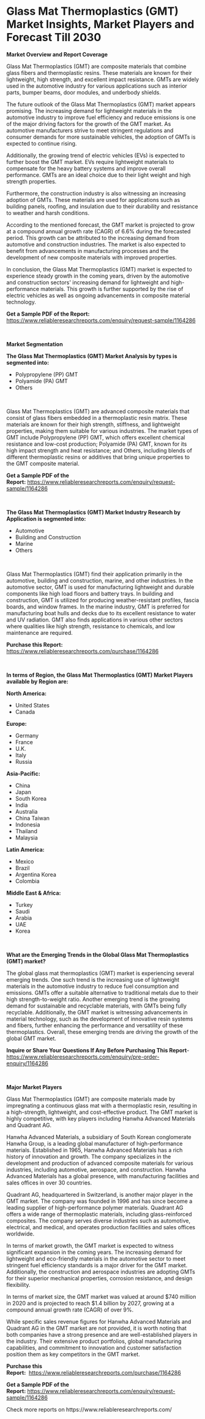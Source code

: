 <p><h1>Glass Mat Thermoplastics (GMT) Market Insights, Market Players and Forecast Till 2030</h1></p><p><strong>Market Overview and Report Coverage</strong></p>
<p><p>Glass Mat Thermoplastics (GMT) are composite materials that combine glass fibers and thermoplastic resins. These materials are known for their lightweight, high strength, and excellent impact resistance. GMTs are widely used in the automotive industry for various applications such as interior parts, bumper beams, door modules, and underbody shields.</p><p>The future outlook of the Glass Mat Thermoplastics (GMT) market appears promising. The increasing demand for lightweight materials in the automotive industry to improve fuel efficiency and reduce emissions is one of the major driving factors for the growth of the GMT market. As automotive manufacturers strive to meet stringent regulations and consumer demands for more sustainable vehicles, the adoption of GMTs is expected to continue rising.</p><p>Additionally, the growing trend of electric vehicles (EVs) is expected to further boost the GMT market. EVs require lightweight materials to compensate for the heavy battery systems and improve overall performance. GMTs are an ideal choice due to their light weight and high strength properties.</p><p>Furthermore, the construction industry is also witnessing an increasing adoption of GMTs. These materials are used for applications such as building panels, roofing, and insulation due to their durability and resistance to weather and harsh conditions.</p><p>According to the mentioned forecast, the GMT market is projected to grow at a compound annual growth rate (CAGR) of 6.6% during the forecasted period. This growth can be attributed to the increasing demand from automotive and construction industries. The market is also expected to benefit from advancements in manufacturing processes and the development of new composite materials with improved properties.</p><p>In conclusion, the Glass Mat Thermoplastics (GMT) market is expected to experience steady growth in the coming years, driven by the automotive and construction sectors' increasing demand for lightweight and high-performance materials. This growth is further supported by the rise of electric vehicles as well as ongoing advancements in composite material technology.</p></p>
<p><strong>Get a Sample PDF of the Report:</strong> <a href="https://www.reliableresearchreports.com/enquiry/request-sample/1164286">https://www.reliableresearchreports.com/enquiry/request-sample/1164286</a></p>
<p>&nbsp;</p>
<p><strong>Market Segmentation</strong></p>
<p><strong>The Glass Mat Thermoplastics (GMT) Market Analysis by types is segmented into:</strong></p>
<p><ul><li>Polypropylene (PP) GMT</li><li>Polyamide (PA) GMT</li><li>Others</li></ul></p>
<p>&nbsp;</p>
<p><p>Glass Mat Thermoplastics (GMT) are advanced composite materials that consist of glass fibers embedded in a thermoplastic resin matrix. These materials are known for their high strength, stiffness, and lightweight properties, making them suitable for various industries. The market types of GMT include Polypropylene (PP) GMT, which offers excellent chemical resistance and low-cost production; Polyamide (PA) GMT, known for its high impact strength and heat resistance; and Others, including blends of different thermoplastic resins or additives that bring unique properties to the GMT composite material.</p></p>
<p><strong>Get a Sample PDF of the Report:</strong>&nbsp;<a href="https://www.reliableresearchreports.com/enquiry/request-sample/1164286">https://www.reliableresearchreports.com/enquiry/request-sample/1164286</a></p>
<p>&nbsp;</p>
<p><strong>The Glass Mat Thermoplastics (GMT) Market Industry Research by Application is segmented into:</strong></p>
<p><ul><li>Automotive</li><li>Building and Construction</li><li>Marine</li><li>Others</li></ul></p>
<p>&nbsp;</p>
<p><p>Glass Mat Thermoplastics (GMT) find their application primarily in the automotive, building and construction, marine, and other industries. In the automotive sector, GMT is used for manufacturing lightweight and durable components like high load floors and battery trays. In building and construction, GMT is utilized for producing weather-resistant profiles, fascia boards, and window frames. In the marine industry, GMT is preferred for manufacturing boat hulls and decks due to its excellent resistance to water and UV radiation. GMT also finds applications in various other sectors where qualities like high strength, resistance to chemicals, and low maintenance are required.</p></p>
<p><strong>Purchase this Report:</strong>&nbsp; <a href="https://www.reliableresearchreports.com/purchase/1164286">https://www.reliableresearchreports.com/purchase/1164286</a></p>
<p>&nbsp;</p>
<p><strong>In terms of Region, the Glass Mat Thermoplastics (GMT) Market Players available by Region are:</strong></p>
<p>
    <p> <strong> North America: </strong>
        <ul>
            <li>United States</li>
            <li>Canada</li>
        </ul>
        </p> 
    <p> <strong> Europe: </strong>
        <ul>
            <li>Germany</li>
            <li>France</li>
            <li>U.K.</li>
            <li>Italy</li>
            <li>Russia</li>
        </ul>
        </p> 
    <p> <strong> Asia-Pacific: </strong>
        <ul>
            <li>China</li>
            <li>Japan</li>
            <li>South Korea</li>
            <li>India</li>
            <li>Australia</li>
            <li>China Taiwan</li>
            <li>Indonesia</li>
            <li>Thailand</li>
            <li>Malaysia</li>
        </ul>
        </p> 
    <p> <strong> Latin America: </strong>
        <ul>
            <li>Mexico</li>
            <li>Brazil</li>
            <li>Argentina Korea</li>
            <li>Colombia</li>
        </ul>
        </p> 
    <p> <strong> Middle East & Africa: </strong>
        <ul>
            <li>Turkey</li>
            <li>Saudi</li>
            <li>Arabia</li>
            <li>UAE</li>
            <li>Korea</li>
        </ul>
    </p>
    </p>
<p>&nbsp;</p>
<p><strong>What are the Emerging Trends in the Global Glass Mat Thermoplastics (GMT) market?</strong></p>
<p><p>The global glass mat thermoplastics (GMT) market is experiencing several emerging trends. One such trend is the increasing use of lightweight materials in the automotive industry to reduce fuel consumption and emissions. GMTs offer a suitable alternative to traditional metals due to their high strength-to-weight ratio. Another emerging trend is the growing demand for sustainable and recyclable materials, with GMTs being fully recyclable. Additionally, the GMT market is witnessing advancements in material technology, such as the development of innovative resin systems and fibers, further enhancing the performance and versatility of these thermoplastics. Overall, these emerging trends are driving the growth of the global GMT market.</p></p>
<p><strong>Inquire or Share Your Questions If Any Before Purchasing This Report</strong>- <a href="https://www.reliableresearchreports.com/enquiry/pre-order-enquiry/1164286">https://www.reliableresearchreports.com/enquiry/pre-order-enquiry/1164286</a></p>
<p>&nbsp;</p>
<p><strong>Major Market Players</strong></p>
<p><p>Glass Mat Thermoplastics (GMT) are composite materials made by impregnating a continuous glass mat with a thermoplastic resin, resulting in a high-strength, lightweight, and cost-effective product. The GMT market is highly competitive, with key players including Hanwha Advanced Materials and Quadrant AG.</p><p>Hanwha Advanced Materials, a subsidiary of South Korean conglomerate Hanwha Group, is a leading global manufacturer of high-performance materials. Established in 1965, Hanwha Advanced Materials has a rich history of innovation and growth. The company specializes in the development and production of advanced composite materials for various industries, including automotive, aerospace, and construction. Hanwha Advanced Materials has a global presence, with manufacturing facilities and sales offices in over 30 countries.</p><p>Quadrant AG, headquartered in Switzerland, is another major player in the GMT market. The company was founded in 1996 and has since become a leading supplier of high-performance polymer materials. Quadrant AG offers a wide range of thermoplastic materials, including glass-reinforced composites. The company serves diverse industries such as automotive, electrical, and medical, and operates production facilities and sales offices worldwide.</p><p>In terms of market growth, the GMT market is expected to witness significant expansion in the coming years. The increasing demand for lightweight and eco-friendly materials in the automotive sector to meet stringent fuel efficiency standards is a major driver for the GMT market. Additionally, the construction and aerospace industries are adopting GMTs for their superior mechanical properties, corrosion resistance, and design flexibility.</p><p>In terms of market size, the GMT market was valued at around $740 million in 2020 and is projected to reach $1.4 billion by 2027, growing at a compound annual growth rate (CAGR) of over 9%.</p><p>While specific sales revenue figures for Hanwha Advanced Materials and Quadrant AG in the GMT market are not provided, it is worth noting that both companies have a strong presence and are well-established players in the industry. Their extensive product portfolios, global manufacturing capabilities, and commitment to innovation and customer satisfaction position them as key competitors in the GMT market.</p></p>
<p><strong>Purchase this Report:</strong>&nbsp;&nbsp;<a href="https://www.reliableresearchreports.com/purchase/1164286">https://www.reliableresearchreports.com/purchase/1164286</a></p>
<p></p>
<p><strong>Get a Sample PDF of the Report:</strong>&nbsp;<a href="https://www.reliableresearchreports.com/enquiry/request-sample/1164286">https://www.reliableresearchreports.com/enquiry/request-sample/1164286</a></p>
<p>Check more reports on https://www.reliableresearchreports.com/</p>
